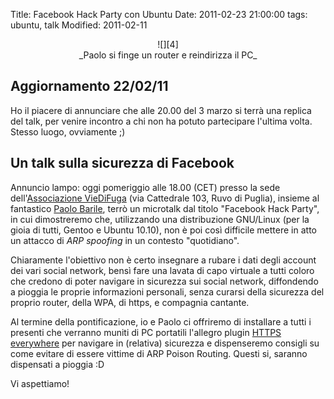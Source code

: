 Title: Facebook Hack Party con Ubuntu
Date:  2011-02-23 21:00:00
tags: ubuntu, talk
Modified: 2011-02-11

<center>![][4]<br>_Paolo si finge un router e reindirizza il PC_</center>

## Aggiornamento 22/02/11 ##
Ho il piacere di annunciare che alle 20.00 del 3 marzo si terrà una replica del talk, per venire incontro a chi non ha potuto partecipare l'ultima volta. Stesso luogo, ovviamente ;)

## Un talk sulla sicurezza di Facebook ##
Annuncio lampo: oggi pomeriggio alle 18.00 (CET) presso la sede dell'[Associazione VieDiFuga][1] (via Cattedrale 103, Ruvo di Puglia), insieme al fantastico [Paolo Barile][2], terrò un microtalk dal titolo "Facebook Hack Party", in cui dimostreremo che, utilizzando una distribuzione GNU/Linux (per la gioia di tutti, Gentoo e Ubuntu 10.10), non è poi così difficile mettere in atto un attacco di _ARP spoofing_ in un contesto "quotidiano".

Chiaramente l'obiettivo non è certo insegnare a rubare i dati degli account dei vari social network, bensì fare una lavata di capo virtuale a tutti coloro che credono di poter navigare in sicurezza sui social network, diffondendo a pioggia le proprie informazioni personali, senza curarsi della sicurezza del proprio router, della WPA, di https, e compagnia cantante.

Al termine della pontificazione, io e Paolo ci offriremo di installare a tutti i presenti che verranno muniti di PC portatili l'allegro plugin [HTTPS everywhere][3] per navigare in (relativa) sicurezza e dispenseremo consigli su come evitare di essere vittime di ARP Poison Routing. Questi si, saranno dispensati a pioggia :D

Vi aspettiamo!

   [1]: http://www.viedifuga.it/
   [2]: http://www.paba-blog.it/
   [3]: https://www.eff.org/https-everywhere
   [4]: http://dl.dropbox.com/u/369614/blog/img_red/2011-03-03-210658.jpg

